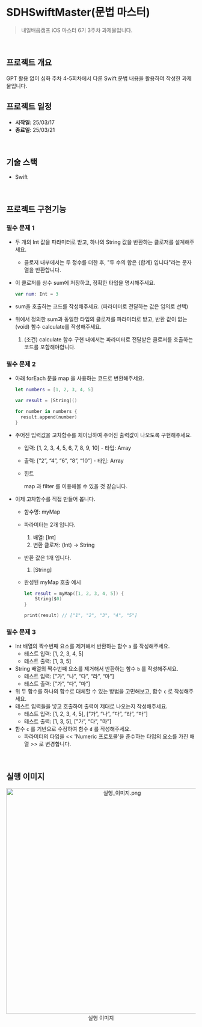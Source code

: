 #  SDHSwiftMaster(문법 마스터)

> 내일배움캠프 iOS 마스터 6기 3주차 과제물입니다.
<br/>

## 프로젝트 개요

GPT 활용 없이 심화 주차 4-5회차에서 다룬 Swift 문법 내용을 활용하여 작성한 과제물입니다.
<br/>

## 프로젝트 일정

- **시작일**: 25/03/17
- **종료일**: 25/03/21
<br/>

## 기술 스택
- Swift
<br/>

## 프로젝트 구현기능

### 필수 문제 1

- 두 개의 Int 값을 파라미터로 받고, 하나의 String 값을 반환하는 클로저를 설계해주세요.
    - 클로저 내부에서는 두 정수를 더한 후, "두 수의 합은 {합계} 입니다"라는 문자열을 반환합니다.
- 이 클로저를 상수 sum에 저장하고, 정확한 타입을 명시해주세요.
    
    ```swift
    var num: Int = 3
    ```
    
- sum을 호출하는 코드를 작성해주세요. (파라미터로 전달하는 값은 임의로 선택)
- 위에서 정의한 sum과 동일한 타입의 클로저를 파라미터로 받고, 반환 값이 없는(void) 함수 calculate를 작성해주세요.
    1. (조건) calculate 함수 구현 내에서는 파라미터로 전달받은 클로저를 호출하는 코드를 포함해야합니다.

### 필수 문제 2

- 아래 forEach 문을 map 을 사용하는 코드로 변환해주세요.
    
    ```swift
    let numbers = [1, 2, 3, 4, 5]
    
    var result = [String]()
    
    for number in numbers {
      result.append(number)
    }
    ```
    
- 주어진 입력값을 고차함수를 체이닝하여 주어진 출력값이 나오도록 구현해주세요.
    - 입력: [1, 2, 3, 4, 5, 6, 7, 8, 9, 10] - 타입: Array<Int>
    - 출력: [”2”, “4”, “6”, “8”, “10”] - 타입: Array<String>
    - 힌트
        
        map 과 filter 를 이용해볼 수 있을 것 같습니다.
        
- 이제 고차함수를 직접 만들어 봅니다.
    - 함수명: myMap
    - 파라미터는 2개 입니다.
        1. 배열: [Int] 
        2. 변환 클로저: (Int) → String
    - 반환 값은 1개 입니다.
        1. [String]
    - 완성된 myMap 호출 예시
        
        ```swift
        let result = myMap([1, 2, 3, 4, 5]) {
            String($0)
        }
        
        print(result) // ["1", "2", "3", "4", "5"]
        ```
        

### 필수 문제 3

- Int 배열의 짝수번째 요소를 제거해서 반환하는 함수 `a` 를 작성해주세요.
    - 테스트 입력: [1, 2, 3, 4, 5]
    - 테스트 출력: [1, 3, 5]
- String 배열의 짝수번째 요소를 제거해서 반환하는 함수 `b` 를 작성해주세요.
    - 테스트 입력: [”가”, “나”, “다”, “라”, “마”]
    - 테스트 출력: [”가”, “다”, ”마”]
- 위 두 함수를 하나의 함수로 대체할 수 있는 방법을 고민해보고, 함수 `c` 로 작성해주세요.
- 테스트 입력들을 넣고 호출하여 출력이 제대로 나오는지 작성해주세요.
    - 테스트 입력: [1, 2, 3, 4, 5], [”가”, “나”, “다”, “라”, “마”]
    - 테스트 출력: [1, 3, 5], [”가”, “다”, ”마”]
- 함수 `c` 를 기반으로 수정하여 함수 `d` 를 작성해주세요.
    - 파라미터의 타입을 << 'Numeric 프로토콜'을 준수하는 타입의 요소를 가진 배열 >> 로 변경합니다.
<br/>

## 실행 이미지

<p align="center">
  <img src="https://github.com/nbcampMasterChapter2Team4/SDHSwiftMaster/blob/main/Resources/실행_이미지.png" alt="실행_이미지.png" width="600">
  <br/>
  실행 이미지
  <br/>
</p>
